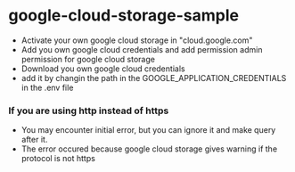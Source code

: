 # google-cloud-storage-sample

- Activate your own google cloud storage in "cloud.google.com"
- Add you own google cloud credentials and add permission admin permission for google cloud storage
- Download you own google cloud credentials
- add it by changin the path in the GOOGLE_APPLICATION_CREDENTIALS in the .env file

### If you are using http instead of https
- You may encounter initial error, but you can ignore it and make query after it.
- The error occured because google cloud storage gives warning if the protocol is not https
